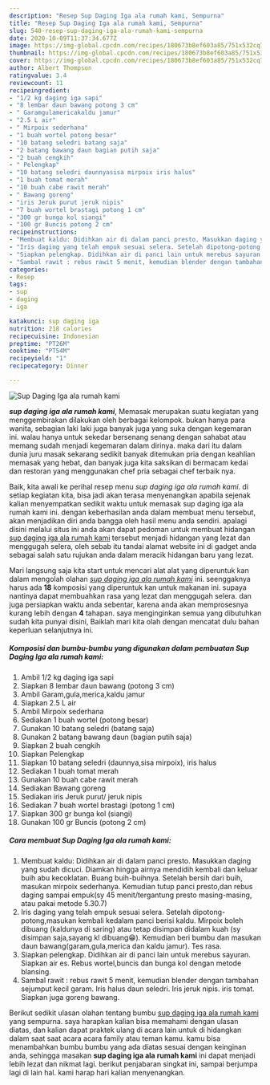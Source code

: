 ```yaml
---
description: "Resep Sup Daging Iga ala rumah kami, Sempurna"
title: "Resep Sup Daging Iga ala rumah kami, Sempurna"
slug: 540-resep-sup-daging-iga-ala-rumah-kami-sempurna
date: 2020-10-09T11:37:34.677Z
image: https://img-global.cpcdn.com/recipes/180673b8ef603a85/751x532cq70/sup-daging-iga-ala-rumah-kami-foto-resep-utama.jpg
thumbnail: https://img-global.cpcdn.com/recipes/180673b8ef603a85/751x532cq70/sup-daging-iga-ala-rumah-kami-foto-resep-utama.jpg
cover: https://img-global.cpcdn.com/recipes/180673b8ef603a85/751x532cq70/sup-daging-iga-ala-rumah-kami-foto-resep-utama.jpg
author: Albert Thompson
ratingvalue: 3.4
reviewcount: 11
recipeingredient:
- "1/2 kg daging iga sapi"
- "8 lembar daun bawang potong 3 cm"
- " Garamgulamericakaldu jamur"
- "2.5 L air"
- " Mirpoix sederhana"
- "1 buah wortel potong besar"
- "10 batang seledri batang saja"
- "2 batang bawang daun bagian putih saja"
- "2 buah cengkih"
- " Pelengkap"
- "10 batang seledri daunnyasisa mirpoix iris halus"
- "1 buah tomat merah"
- "10 buah cabe rawit merah"
- " Bawang goreng"
- "iris Jeruk purut jeruk nipis"
- "7 buah wortel brastagi potong 1 cm"
- "300 gr bunga kol siangi"
- "100 gr Buncis potong 2 cm"
recipeinstructions:
- "Membuat kaldu: Didihkan air di dalam panci presto. Masukkan daging yang sudah dicuci. Diamkan hingga airnya mendidih kembali dan keluar buih abu kecoklatan. Buang buih-buihnya. Setelah bersih dari buih, masukan mirpoix sederhanya. Kemudian tutup panci presto,dan rebus daging sampai empuk(sy 45 menit/tergantung presto masing-masing, atau pakai metode 5.30.7)"
- "Iris daging yang telah empuk sesuai selera. Setelah dipotong-potong,masukan kembali kedalam panci berisi kaldu. Mirpoix boleh dibuang (kaldunya di saring) atau tetap disimpan didalam kuah (sy disimpan saja,sayang kl dibuang😁). Kemudian beri bumbu dan masukan daun bawang(garam,gula,merica dan kaldu jamur). Tes rasa."
- "Siapkan pelengkap. Didihkan air di panci lain untuk merebus sayuran. Siapkan air es. Rebus wortel,buncis dan bunga kol dengan metode blansing."
- "Sambal rawit : rebus rawit 5 menit, kemudian blender dengan tambahan sejumput kecil garam. Iris halus daun seledri. Iris jeruk nipis. iris tomat. Siapkan juga goreng bawang."
categories:
- Resep
tags:
- sup
- daging
- iga

katakunci: sup daging iga 
nutrition: 218 calories
recipecuisine: Indonesian
preptime: "PT26M"
cooktime: "PT54M"
recipeyield: "1"
recipecategory: Dinner

---
```



![Sup Daging Iga ala rumah kami](https://img-global.cpcdn.com/recipes/180673b8ef603a85/751x532cq70/sup-daging-iga-ala-rumah-kami-foto-resep-utama.jpg)

<b><i>sup daging iga ala rumah kami</i></b>, Memasak merupakan suatu kegiatan yang menggembirakan dilakukan oleh berbagai kelompok. bukan hanya para wanita, sebagian laki laki juga banyak juga yang suka dengan kegemaran ini. walau hanya untuk sekedar bersenang senang dengan sahabat atau memang sudah menjadi kegemaran dalam dirinya. maka dari itu dalam dunia juru masak sekarang sedikit banyak ditemukan pria dengan keahlian memasak yang hebat, dan banyak juga kita saksikan di bermacam kedai dan restoran yang menggunakan chef pria sebagai chef terbaik nya.

Baik, kita awali ke perihal resep menu <i>sup daging iga ala rumah kami</i>. di setiap kegiatan kita, bisa jadi akan terasa menyenangkan apabila sejenak kalian menyempatkan sedikit waktu untuk memasak sup daging iga ala rumah kami ini. dengan keberhasilan anda dalam membuat menu tersebut, akan menjadikan diri anda bangga oleh hasil menu anda sendiri. apalagi disini melalui situs ini anda akan dapat pedoman untuk membuat hidangan <u>sup daging iga ala rumah kami</u> tersebut menjadi hidangan yang lezat dan menggugah selera, oleh sebab itu tandai alamat website ini di gadget anda sebagai salah satu rujukan anda dalam meracik hidangan baru yang lezat.




Mari langsung saja kita start untuk mencari alat alat yang diperuntuk kan dalam mengolah olahan <u><i>sup daging iga ala rumah kami</i></u> ini. seenggaknya harus ada <b>18</b> komposisi yang diperuntuk kan untuk makanan ini. supaya nantinya dapat membuahkan rasa yang lezat dan menggugah selera. dan juga persiapkan waktu anda sebentar, karena anda akan memprosesnya kurang lebih dengan <b>4</b> tahapan. saya menginginkan semua yang dibutuhkan sudah kita punyai disini, Baiklah mari kita olah dengan mencatat dulu bahan keperluan selanjutnya ini.

<!--inarticleads1-->

##### Komposisi dan bumbu-bumbu yang digunakan dalam pembuatan Sup Daging Iga ala rumah kami:

1. Ambil 1/2 kg daging iga sapi
1. Siapkan 8 lembar daun bawang (potong 3 cm)
1. Ambil  Garam,gula,merica,kaldu jamur
1. Siapkan 2.5 L air
1. Ambil  Mirpoix sederhana
1. Sediakan 1 buah wortel (potong besar)
1. Gunakan 10 batang seledri (batang saja)
1. Gunakan 2 batang bawang daun (bagian putih saja)
1. Siapkan 2 buah cengkih
1. Siapkan  Pelengkap
1. Siapkan 10 batang seledri (daunnya,sisa mirpoix), iris halus
1. Sediakan 1 buah tomat merah
1. Gunakan 10 buah cabe rawit merah
1. Sediakan  Bawang goreng
1. Sediakan iris Jeruk purut/ jeruk nipis
1. Sediakan 7 buah wortel brastagi (potong 1 cm)
1. Siapkan 300 gr bunga kol (siangi)
1. Gunakan 100 gr Buncis (potong 2 cm)




<!--inarticleads2-->

##### Cara membuat Sup Daging Iga ala rumah kami:

1. Membuat kaldu: Didihkan air di dalam panci presto. Masukkan daging yang sudah dicuci. Diamkan hingga airnya mendidih kembali dan keluar buih abu kecoklatan. Buang buih-buihnya. Setelah bersih dari buih, masukan mirpoix sederhanya. Kemudian tutup panci presto,dan rebus daging sampai empuk(sy 45 menit/tergantung presto masing-masing, atau pakai metode 5.30.7)
1. Iris daging yang telah empuk sesuai selera. Setelah dipotong-potong,masukan kembali kedalam panci berisi kaldu. Mirpoix boleh dibuang (kaldunya di saring) atau tetap disimpan didalam kuah (sy disimpan saja,sayang kl dibuang😁). Kemudian beri bumbu dan masukan daun bawang(garam,gula,merica dan kaldu jamur). Tes rasa.
1. Siapkan pelengkap. Didihkan air di panci lain untuk merebus sayuran. Siapkan air es. Rebus wortel,buncis dan bunga kol dengan metode blansing.
1. Sambal rawit : rebus rawit 5 menit, kemudian blender dengan tambahan sejumput kecil garam. Iris halus daun seledri. Iris jeruk nipis. iris tomat. Siapkan juga goreng bawang.




Berikut sedikit ulasan olahan tentang bumbu <u>sup daging iga ala rumah kami</u> yang sempurna. saya harapkan kalian bisa memahami dengan ulasan diatas, dan kalian dapat praktek ulang di acara lain untuk di hidangkan dalam saat saat acara acara family atau teman kamu. kamu bisa menambahkan bumbu bumbu yang ada diatas sesuai dengan keinginan anda, sehingga masakan <b>sup daging iga ala rumah kami</b> ini dapat menjadi lebih lezat dan nikmat lagi. berikut penjabaran singkat ini, sampai berjumpa lagi di lain hal. kami harap hari kalian menyenangkan.
